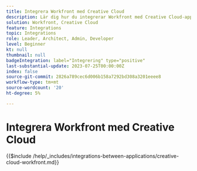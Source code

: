 ```yaml
---
title: Integrera Workfront med Creative Cloud
description: Lär dig hur du integrerar Workfront med Creative Cloud-appar.
solution: Workfront, Creative Cloud
feature: Integrations
topic: Integrations
role: Leader, Architect, Admin, Developer
level: Beginner
kt: null
thumbnail: null
badgeIntegration: label="Integrering" type="positive"
last-substantial-update: 2023-07-25T00:00:00Z
index: false
source-git-commit: 2826a789cec6d006b158a7292bd308a3201eeee8
workflow-type: tm+mt
source-wordcount: '20'
ht-degree: 5%

---
```



# Integrera Workfront med Creative Cloud

{{$include /help/_includes/integrations-between-applications/creative-cloud-workfront.md}}
